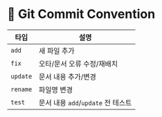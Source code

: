 # 📌 Git Commit Convention

| 타입     | 설명                               |
| -------- | ---------------------------------- |
| `add`    | 새 파일 추가                       |
| `fix`    | 오타/문서 오류 수정/재배치         |
| `update` | 문서 내용 추가/변경                |
| `rename` | 파일명 변경                        |
| `test`   | 문서 내용 `add`/`update` 전 테스트 |
